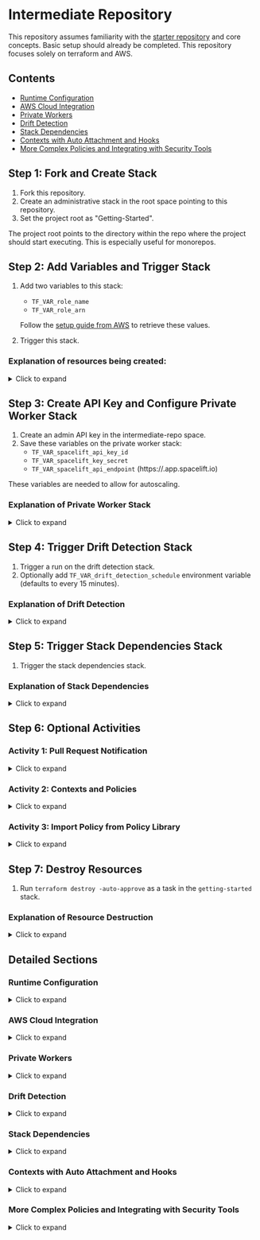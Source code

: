 # Intermediate Repository

This repository assumes familiarity with the [starter repository](https://github.com/spacelift-io/terraform-starter) and core concepts. Basic setup should already be completed.
This repository focuses solely on terraform and AWS.

## Contents

- [Runtime Configuration](#runtime-configuration)
- [AWS Cloud Integration](#aws-cloud-integration)
- [Private Workers](#private-workers)
- [Drift Detection](#drift-detection)
- [Stack Dependencies](#stack-dependencies)
- [Contexts with Auto Attachment and Hooks](#contexts-with-auto-attachment-and-hooks)
- [More Complex Policies and Integrating with Security Tools](#more-complex-policies-and-integrating-with-security-tools)

## Step 1: Fork and Create Stack

1. Fork this repository.
2. Create an administrative stack in the root space pointing to this repository.
3. Set the project root as "Getting-Started".

The project root points to the directory within the repo where the project should start executing. This is especially useful for monorepos.

## Step 2: Add Variables and Trigger Stack

1. Add two variables to this stack:
   - `TF_VAR_role_name`
   - `TF_VAR_role_arn`

   Follow the [setup guide from AWS](https://docs.spacelift.io/integrations/cloud-providers/aws#setup-guide) to retrieve these values.

2. Trigger this stack.

### Explanation of resources being created:

<details>
<summary>Click to expand</summary>

- Creating a space for all our resources to go into, isolating it from the rest of our account.
- Creating a stack to use an AWS EC2 private worker module.
- Creating a stack with a drift detection schedule.
- Creating two stacks with a stack dependency.
- Creating two policies which will be discussed further later.
- Mounting a file containing a JSON-encoded list of Spacelift's outgoing IPs.
- Creating a worker pool with the private key and worker pool config.
- Setting environment variables for the worker pool ID to be used in other stacks to utilize the private worker pool.
- Setting environment variables for the private key and worker pool config.

**Note:** We are using a runtime config file with the stack default AWS region set to `eu-west-1`, which will apply to all stacks.

</details>

## Step 3: Create API Key and Configure Private Worker Stack

1. Create an admin API key in the intermediate-repo space.
2. Save these variables on the private worker stack:
   - `TF_VAR_spacelift_api_key_id`
   - `TF_VAR_spacelift_key_secret`
   - `TF_VAR_spacelift_api_endpoint` (https://<accountname>.app.spacelift.io)

These variables are needed to allow for autoscaling.

### Explanation of Private Worker Stack

<details>
<summary>Click to expand</summary>

- The `Getting-Started` stack has already added variables relating to the worker pool and a mounted file with the IP addresses needed.
- Triggering a run on this stack will:
  - Create your VPC, subnets, and a security group with unrestricted egress and restricted ingress to the IP addresses needed.
  - Create your EC2 instance private worker.

</details>

## Step 4: Trigger Drift Detection Stack

1. Trigger a run on the drift detection stack.
2. Optionally add `TF_VAR_drift_detection_schedule` environment variable (defaults to every 15 minutes).

### Explanation of Drift Detection

<details>
<summary>Click to expand</summary>

- This stack will create a stack with a drift detection schedule that runs every 15 minutes.
- Optional activity: Trigger the stack with drift detection enabled. It will create a context. Manually add a label to this context via the UI and check if the drift detection run notices the drift.

</details>

## Step 5: Trigger Stack Dependencies Stack

1. Trigger the stack dependencies stack.

### Explanation of Stack Dependencies

<details>
<summary>Click to expand</summary>

- This stack will create two stacks and establish a stack dependency between them with a shared output.
- The infra stack will output `DB_CONNECTION_STRING` and save it as an input of `TF_VAR_APP_DB_URL` to the APP stack.
- Optional activity: Trigger a run on the infra stack to create the `DB_CONNECTION_STRING`, then automatically start a run in the app stack and save this output as an input to be used.

</details>

## Step 6: Optional Activities

### Activity 1: Pull Request Notification

<details>
<summary>Click to expand</summary>

- Open a pull request against any of the stacks.
- Wait for a comment from the PR notification policy that was created. It will add a comment based on the following conditions:
  - If the stack has failed in any stage not due to a policy, it will post the relevant logs.
  - If the stack has failed due to a policy, it will give a summary of the policies and any relevant deny messages.
  - If the stack has finished successfully, it will post a summary of the run, the policies used, and any changes to be made.

More information: [Notification Policy](https://docs.spacelift.io/concepts/policy/notification-policy)

</details>

### Activity 2: Contexts and Policies

<details>
<summary>Click to expand</summary>

- Our context `Tflint` and policy `Tflintchecker` were both created with the label `autoattach:tflint`.
- Add the label `tflint` to a stack of your choice and watch both the context and policy get attached to the stack.
- Trigger a run on this stack. The hooks will now install `tflint`, run the tool, and save these findings in a third-party metadata section of our policy input, which we then use in our policy.

More information: [Integrating Security Tools with Spacelift](https://spacelift.io/blog/integrating-security-tools-with-spacelift)

</details>

### Activity 3: Import Policy from Policy Library

<details>
<summary>Click to expand</summary>

- Import a policy from the policy library via the UI.
- Attach it to the stack.

</details>

## Step 7: Destroy Resources

1. Run `terraform destroy -auto-approve` as a task in the `getting-started` stack.

### Explanation of Resource Destruction

<details>
<summary>Click to expand</summary>

- Our stack has also created stack-destructors, which handle the execution of destroying the resources on our created stacks first to ensure all resources are destroyed.

More reading: [Ordered Stack Creation and Deletion](https://docs.spacelift.io/concepts/stack/stack-dependencies#ordered-stack-creation-and-deletion)

</details>

## Detailed Sections

### Runtime Configuration

<details>
<summary>Click to expand</summary>

Runtime Configuration allows you to set up and manage configurations that define how your infrastructure is deployed and managed. It helps you control various aspects such as environment variables, command execution, and more.

More information: [Runtime Configuration](https://docs.spacelift.io/concepts/configuration/runtime-configuration/#:~:text=The%20top%20level%20of%20the,using%20this%20source%20code%20repository)

</details>

### AWS Cloud Integration

<details>
<summary>Click to expand</summary>

AWS Cloud Integration enables you to connect your Spacelift account with your AWS environment, facilitating automated deployments and infrastructure management.

More information: [AWS Cloud Integration](https://docs.spacelift.io/integrations/cloud-providers/aws#amazon-web-services-aws)

</details>

### Private Workers

<details>
<summary>Click to expand</summary>

Private Workers allow you to run jobs on dedicated, isolated instances within your VPC, enhancing security and compliance.

More information: [Private Workers](https://docs.spacelift.io/concepts/vcs-agent-pools.html#private-workers)

</details>

### Drift Detection

<details>
<summary>Click to expand</summary>

Drift Detection helps identify changes in your infrastructure that occur outside of your Spacelift configurations, ensuring that your deployed infrastructure remains consistent with your defined state.

More information: [Drift Detection](https://docs.spacelift.io/concepts/stack/drift-detection.html)

</details>

### Stack Dependencies

<details>
<summary>Click to expand</summary>

Stack Dependencies manage the relationships between different stacks, ensuring that dependencies are respected and resources are provisioned or destroyed in the correct order.

More information: [Stack Dependencies](https://docs.spacelift.io/concepts/stack/stack-dependencies.html)

</details>

### Contexts with Auto Attachment and Hooks

<details>
<summary>Click to expand</summary>

Contexts allow you to define reusable sets of environment variables and settings that can be automatically attached to stacks. Hooks enable you to run custom scripts or commands at various points in the stack lifecycle.

More information: [Contexts with Auto Attachment and Hooks](https://docs.spacelift.io/concepts/configuration/context.html)

</details>

### More Complex Policies and Integrating with Security Tools

<details>
<summary>Click to expand</summary>

This section covers advanced policy configurations and the integration of security tools like Checkov to enhance your infrastructure's security posture.

More information: [Integrating Security Tools](https://spacelift.io/blog/integrating-security-tools-with-spacelift#checkov-integration)

</details>
